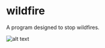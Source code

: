 # wildfire
A program designed to stop wildfires.

![alt text](https://raw.githubusercontent.com/AaditT/wildfire/old/smokey.jpg)
